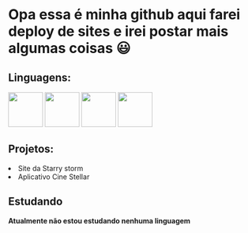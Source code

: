 # Opa essa é minha github aqui farei deploy de sites e irei postar mais algumas coisas 😃

## Linguagens:
<div>
<img src="https://cdn.jsdelivr.net/gh/devicons/devicon@latest/icons/html5/html5-original.svg" width="70px" height="70px" />
<img src="https://cdn.jsdelivr.net/gh/devicons/devicon@latest/icons/css3/css3-original.svg" width="70px" height="70px" />
<img src="https://cdn.jsdelivr.net/gh/devicons/devicon@latest/icons/visualbasic/visualbasic-original.svg" width="70px" height="70px" />
<img src="https://cdn.jsdelivr.net/gh/devicons/devicon@latest/icons/csharp/csharp-original.svg" width="70px" height="70px" />

</div>

## Projetos:
<li>Site da Starry storm</li>
<li>Aplicativo Cine Stellar</li>

## Estudando
**Atualmente não estou estudando nenhuma linguagem**
